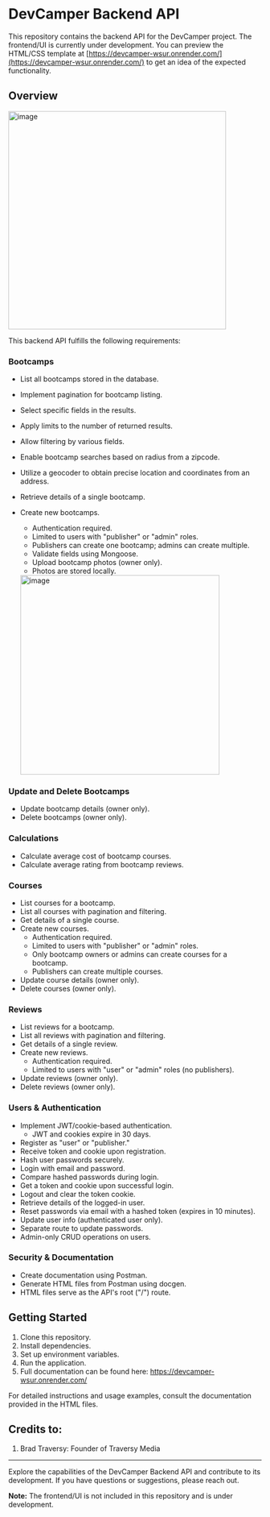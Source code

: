 # DevCamper Backend API

This repository contains the backend API for the DevCamper project. The frontend/UI is currently under development. You can preview the HTML/CSS template at [https://devcamper-wsur.onrender.com/](https://devcamper-wsur.onrender.com/) to get an idea of the expected functionality.

## Overview
<img width="433" alt="image" src="https://github.com/akhmadmamirov/DevCamper/assets/105142060/6d0388d6-1240-4613-8f58-63da31cc258b">


This backend API fulfills the following requirements:

### Bootcamps

- List all bootcamps stored in the database.
- Implement pagination for bootcamp listing.
- Select specific fields in the results.
- Apply limits to the number of returned results.
- Allow filtering by various fields.
- Enable bootcamp searches based on radius from a zipcode.
- Utilize a geocoder to obtain precise location and coordinates from an address.
- Retrieve details of a single bootcamp.
- Create new bootcamps.
  - Authentication required.
  - Limited to users with "publisher" or "admin" roles.
  - Publishers can create one bootcamp; admins can create multiple.
  - Validate fields using Mongoose.
  - Upload bootcamp photos (owner only).
  - Photos are stored locally.

  <img width="396" alt="image" src="https://github.com/akhmadmamirov/DevCamper/assets/105142060/1b1688db-dd80-451c-b1df-6100cc47ab7d">


### Update and Delete Bootcamps

- Update bootcamp details (owner only).
- Delete bootcamps (owner only).

### Calculations

- Calculate average cost of bootcamp courses.
- Calculate average rating from bootcamp reviews.

### Courses

- List courses for a bootcamp.
- List all courses with pagination and filtering.
- Get details of a single course.
- Create new courses.
  - Authentication required.
  - Limited to users with "publisher" or "admin" roles.
  - Only bootcamp owners or admins can create courses for a bootcamp.
  - Publishers can create multiple courses.
- Update course details (owner only).
- Delete courses (owner only).

### Reviews

- List reviews for a bootcamp.
- List all reviews with pagination and filtering.
- Get details of a single review.
- Create new reviews.
  - Authentication required.
  - Limited to users with "user" or "admin" roles (no publishers).
- Update reviews (owner only).
- Delete reviews (owner only).

### Users & Authentication

- Implement JWT/cookie-based authentication.
  - JWT and cookies expire in 30 days.
- Register as "user" or "publisher."
- Receive token and cookie upon registration.
- Hash user passwords securely.
- Login with email and password.
- Compare hashed passwords during login.
- Get a token and cookie upon successful login.
- Logout and clear the token cookie.
- Retrieve details of the logged-in user.
- Reset passwords via email with a hashed token (expires in 10 minutes).
- Update user info (authenticated user only).
- Separate route to update passwords.
- Admin-only CRUD operations on users.

### Security & Documentation

- Create documentation using Postman.
- Generate HTML files from Postman using docgen.
- HTML files serve as the API's root ("/") route.

## Getting Started

1. Clone this repository.
2. Install dependencies.
3. Set up environment variables.
4. Run the application.
5. Full documentation can be found here: https://devcamper-wsur.onrender.com/

For detailed instructions and usage examples, consult the documentation provided in the HTML files.

## Credits to:
1. Brad Traversy: Founder of Traversy Media
---

Explore the capabilities of the DevCamper Backend API and contribute to its development. If you have questions or suggestions, please reach out.

**Note:** The frontend/UI is not included in this repository and is under development.
